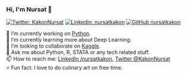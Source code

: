 ### Hi, I'm Nursat 👋

[![Twitter: KakonNursat](https://img.shields.io/twitter/follow/KakonNursat?style=social)](https://twitter.com/KakonNursat)
[![Linkedin: nursatkakon](https://img.shields.io/badge/-imthepk-blue?style=flat-square&logo=Linkedin&logoColor=white&link=https://www.linkedin.com/in/nursatkakon/)](https://www.linkedin.com/in/nursatkakon/)
[![GitHub nursatkakon](https://img.shields.io/github/followers/nursatkakon?label=follow&style=social)](https://github.com/nursatkakon)

🔭 I’m currently working on [Python](https://www.python.org/). <br>
🌱 I’m currently learning more about Deep Learning. <br>
👯 I’m looking to collaborate on [Kaggle](https://www.kaggle.com/nursatkakon). <br>
💬 Ask me about Python, R, STATA or any tech related stuff. <br>
📫 How to reach me: [LinkedIn /nursatkakon](https://www.linkedin.com/in/nursatkakon/), [Twitter @KakonNursat](https://twitter.com/KakonNursat)<br>
⚡ Fun fact: I love to do culinary art on free time. <br>







<!--
**nursatkakon/nursatkakon** is a ✨ _special_ ✨ repository because its `README.md` (this file) appears on your GitHub profile.

Here are some ideas to get you started:

- 🔭 I’m currently working on ...
- 🌱 I’m currently learning ...
- 👯 I’m looking to collaborate on ...
- 🤔 I’m looking for help with ...
- 💬 Ask me about ...
- 📫 How to reach me: ...
- 😄 Pronouns: ...
- ⚡ Fun fact: ...

-->



